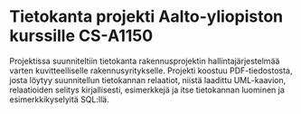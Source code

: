 # Tietokanta projekti Aalto-yliopiston kurssille CS-A1150

Projektissa suunniteltiin tietokanta rakennusprojektin hallintajärjestelmää varten kuvitteelliselle rakennusyritykselle. Projekti koostuu PDF-tiedostosta, 
josta löytyy suunnitellun tietokannan relaatiot, niistä laadittu UML-kaavion, relaatioiden selitys kirjallisesti, esimerkkejä ja itse tietokannan luominen
ja esimerkkikyselyitä SQL:llä. 

